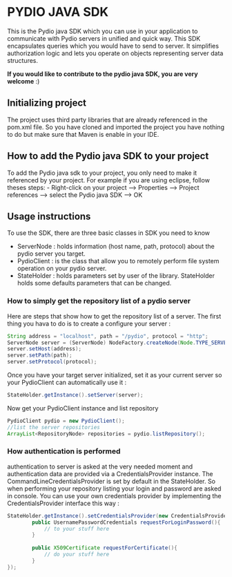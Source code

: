 # PYDIO JAVA SDK

This is the Pydio java SDK which you can use in your application to communicate with Pydio servers in unified and quick way. This SDK encapsulates queries which you would have to send to server. It simplifies authorization logic and lets you operate on objects representing server data structures.

**If you would like to contribute to the pydio java SDK, you are very welcome** :)

## Initializing project
The project uses third party libraries that are already referenced in the pom.xml file. So you have cloned and imported the project you have nothing to do but make sure that Maven is enable in your IDE.

## How to add the Pydio java SDK to your project
To add the Pydio java sdk to your project, you only need to make it referenced by your project. For example if you are using eclipse, follow theses steps:
	- Right-click on your project --> Properties --> Project references --> select the Pydio java SDK --> OK
 

## Usage instructions 

To use the SDK, there are three basic classes in SDK you need to know

 - ServerNode  : holds information (host name, path, protocol) about the pydio server you target.
 - PydioClient : is the class that allow you to remotely perform file system operation on your pydio server.
 - StateHolder : holds parameters set by user of the library. StateHolder holds some defaults parameters that can be changed.

### How to simply get the repository list of a pydio server
Here are steps that show how to get the repository list of a server. The first thing you hava to do is to create a configure your server :

```java
String address = "localhost", path = "/pydio", protocol = "http";
ServerNode server = (ServerNode) NodeFactory.createNode(Node.TYPE_SERVER);
server.setHost(address);
server.setPath(path);
server.setProtocol(protocol);
```

Once you have your target server initialized, set it as your current server so your PydioClient can automatically use it :

```java
StateHolder.getInstance().setServer(server);
```

Now get your PydioClient instance and list repository
 
```java
PydioClient pydio = new PydioClient();
//list the server repositories
ArrayList<RepositoryNode> repositories = pydio.listRepository();
```

### How authentication is performed
authentication to server is asked at the very needed moment and authentication data are provided via a CredentialsProvider instance. The CommandLineCredentialsProvider is set by default in the StateHolder. So when performing your repository listing your login and password are asked in console. 
You can use your own credentials provider by implementing the CredentialsProvider interface this way :

```java
StateHolder.getInstance().setCredentialsProvider(new CredentialsProvider{
		public UsernamePasswordCredentials requestForLoginPassword(){
			// to your stuff here
		}
		
		public X509Certificate requestForCertificate(){
			// do your stuff here
		}	
});
```

